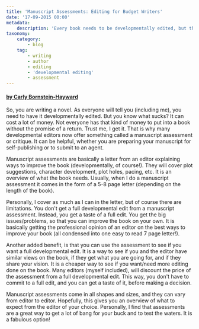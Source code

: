 ```yaml
---
title: 'Manuscript Assessments: Editing for Budget Writers'
date: '17-09-2015 00:00'
metadata:
    description: 'Every book needs to be developmentally edited, but that can be expensive. Manuscript assessments are a good option for authors on a budget or authors just dipping their toes into editing.'
taxonomy:
    category:
        - blog
    tag:
        - writing
        - author
        - editing
        - 'developmental editing'
        - assessment
---
```


#### [by Carly Bornstein-Hayward](http://booklighteditorial.com/team#carly)

So, you are writing a novel. As everyone will tell you (including me), you need to have it developmentally edited. But you know what sucks? It can cost a lot of money. Not everyone has that kind of money to put into a book without the promise of a return. Trust me, I get it. That is why many developmental editors now offer something called a manuscript assessment or critique. It can be helpful, whether you are preparing your manuscript for self-publishing or to submit to an agent.

Manuscript assessments are basically a letter from an editor explaining ways to improve the book (developmentally, of course!). They will cover plot suggestions, character development, plot holes, pacing, etc. It is an overview of what the book needs. Usually, when I do a manuscript assessment it comes in the form of a 5-8 page letter (depending on the length of the book).

Personally, I cover as much as I can in the letter, but of course there are limitations. You don't get a full developmental edit from a manuscript assessment. Instead, you get a taste of a full edit. You get the big issues/problems, so that you can improve the book on your own. It is basically getting the professional opinion of an editor on the best ways to improve your book (all condensed into one easy to read 7 page letter!).

Another added benefit, is that you can use the assessment to see if you want a full developmental edit. It is a way to see if you and the editor have similar views on the book, if they get what you are going for, and if they share your vision. It is a cheaper way to see if you want/need more editing done on the book. Many editors (myself included), will discount the price of the assessment from a full developmental edit. This way, you don't have to commit to a full edit, and you can get a taste of it, before making a decision.

Manuscript assessments come in all shapes and sizes, and they can vary from editor to editor. Hopefully, this gives you an overview of what to expect from the editor of your choice. Personally, I find that assessments are a great way to get a lot of bang for your buck and to test the waters. It is a fabulous option!